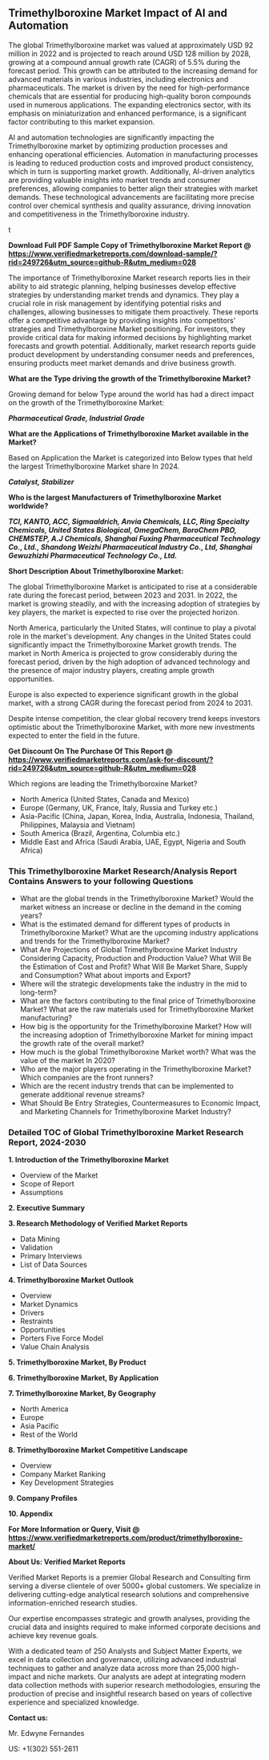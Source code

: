 <h2>Trimethylboroxine Market Impact of AI and Automation</h2><p>The global Trimethylboroxine market was valued at approximately USD 92 million in 2022 and is projected to reach around USD 128 million by 2028, growing at a compound annual growth rate (CAGR) of 5.5% during the forecast period. This growth can be attributed to the increasing demand for advanced materials in various industries, including electronics and pharmaceuticals. The market is driven by the need for high-performance chemicals that are essential for producing high-quality boron compounds used in numerous applications. The expanding electronics sector, with its emphasis on miniaturization and enhanced performance, is a significant factor contributing to this market expansion.</p><p>AI and automation technologies are significantly impacting the Trimethylboroxine market by optimizing production processes and enhancing operational efficiencies. Automation in manufacturing processes is leading to reduced production costs and improved product consistency, which in turn is supporting market growth. Additionally, AI-driven analytics are providing valuable insights into market trends and consumer preferences, allowing companies to better align their strategies with market demands. These technological advancements are facilitating more precise control over chemical synthesis and quality assurance, driving innovation and competitiveness in the Trimethylboroxine industry.</p>t</p><p id="" class=""><strong>Download Full PDF Sample Copy of Trimethylboroxine Market Report @ <a href="https://www.verifiedmarketreports.com/download-sample/?rid=249726&utm_source=github-R&utm_medium=028" target="_blank">https://www.verifiedmarketreports.com/download-sample/?rid=249726&utm_source=github-R&utm_medium=028</a></strong></p><p>The importance of&nbsp;Trimethylboroxine Market research reports lies in their ability to aid strategic planning, helping businesses develop effective strategies by understanding market trends and dynamics. They play a crucial role in risk management by identifying potential risks and challenges, allowing businesses to mitigate them proactively. These reports offer a competitive advantage by providing insights into competitors' strategies and Trimethylboroxine Market positioning. For investors, they provide critical data for making informed decisions by highlighting market forecasts and growth potential. Additionally, market research reports guide product development by understanding consumer needs and preferences, ensuring products meet market demands and drive business growth.</p><p><strong>What are the&nbsp;Type driving the growth of the Trimethylboroxine Market?</strong></p><p id="" class="">Growing demand for below Type around the world has had a direct impact on the growth of the Trimethylboroxine Market:</p><em><strong>Pharmaceutical Grade, Industrial Grade</strong></em></p><strong>What are the&nbsp;Applications&nbsp;of Trimethylboroxine Market available in the Market?</strong></p><p id="" class="">Based on Application the Market is categorized into Below types that held the largest Trimethylboroxine Market share In 2024.</p><em><strong>Catalyst, Stabilizer</strong></em></p><strong>Who is the largest Manufacturers of Trimethylboroxine Market worldwide?</strong></p><p><em><strong>TCI, KANTO, ACC, Sigmaaldrich, Anvia Chemicals, LLC, Ring Specialty Chemicals, United States Biological, OmegaChem, BoroChem PBO, CHEMSTEP, A.J Chemicals, Shanghai Fuxing Pharmaceutical Technology Co., Ltd., Shandong Weizhi Pharmaceutical Industry Co., Ltd, Shanghai Gewuzhizhi Pharmaceutical Technology Co., Ltd.</strong></em></p><p id="" class=""><strong>Short Description About Trimethylboroxine Market:</strong></p><p>The global Trimethylboroxine Market is anticipated to rise at a considerable rate during the forecast period, between 2023 and 2031. In 2022, the market is growing steadily, and with the increasing adoption of strategies by key players, the market is expected to rise over the projected horizon.</p><p>North America, particularly the United States, will continue to play a pivotal role in the market's development. Any changes in the United States could significantly impact the Trimethylboroxine Market growth trends. The market in North America is projected to grow considerably during the forecast period, driven by the high adoption of advanced technology and the presence of major industry players, creating ample growth opportunities.</p><p>Europe is also expected to experience significant growth in the global market, with a strong CAGR during the forecast period from 2024 to 2031.</p><p>Despite intense competition, the clear global recovery trend keeps investors optimistic about the Trimethylboroxine Market, with more new investments expected to enter the field in the future.</p><p id="" class=""><strong>Get Discount On The Purchase Of This Report @ <a href="https://www.verifiedmarketreports.com/ask-for-discount/?rid=249726&utm_source=github-R&utm_medium=028" target="_blank">https://www.verifiedmarketreports.com/ask-for-discount/?rid=249726&utm_source=github-R&utm_medium=028</a></strong></p>Which regions are leading the Trimethylboroxine Market?</p><ul><li>North America (United States, Canada and Mexico)</li><li>Europe (Germany, UK, France, Italy, Russia and Turkey etc.)</li><li>Asia-Pacific (China, Japan, Korea, India, Australia, Indonesia, Thailand, Philippines, Malaysia and Vietnam)</li><li>South America (Brazil, Argentina, Columbia etc.)</li><li>Middle East and Africa (Saudi Arabia, UAE, Egypt, Nigeria and South Africa)</li></ul><h3 id="" class="">This Trimethylboroxine Market Research/Analysis Report Contains Answers to your following Questions</h3><ul><li>What are the global trends in the Trimethylboroxine Market? Would the market witness an increase or decline in the demand in the coming years?</li><li>What is the estimated demand for different types of products in Trimethylboroxine Market? What are the upcoming industry applications and trends for the Trimethylboroxine Market?</li><li>What Are Projections of Global Trimethylboroxine Market Industry Considering Capacity, Production and Production Value? What Will Be the Estimation of Cost and Profit? What Will Be Market Share, Supply and Consumption? What about imports and Export?</li><li>Where will the strategic developments take the industry in the mid to long-term?</li><li>What are the factors contributing to the final price of Trimethylboroxine Market? What are the raw materials used for Trimethylboroxine Market manufacturing?</li><li>How big is the opportunity for the Trimethylboroxine Market? How will the increasing adoption of Trimethylboroxine Market for mining impact the growth rate of the overall market?</li><li>How much is the global Trimethylboroxine Market worth? What was the value of the market In 2020?</li><li>Who are the major players operating in the Trimethylboroxine Market? Which companies are the front runners?</li><li>Which are the recent industry trends that can be implemented to generate additional revenue streams?</li><li>What Should Be Entry Strategies, Countermeasures to Economic Impact, and Marketing Channels for Trimethylboroxine Market Industry?</li></ul><h3 id="" class="">Detailed TOC of Global Trimethylboroxine Market Research Report, 2024-2030</h3><p id="" class=""><strong>1. Introduction of the Trimethylboroxine Market</strong></p><ul><li>Overview of the Market</li><li>Scope of Report</li><li>Assumptions</li></ul><p id="" class=""><strong>2. Executive Summary</strong></p><p id="" class=""><strong>3. Research Methodology of Verified Market Reports</strong></p><ul><li>Data Mining</li><li>Validation</li><li>Primary Interviews</li><li>List of Data Sources</li></ul><p id="" class=""><strong>4. Trimethylboroxine Market Outlook</strong></p><ul><li>Overview</li><li>Market Dynamics</li><li>Drivers</li><li>Restraints</li><li>Opportunities</li><li>Porters Five Force Model</li><li>Value Chain Analysis</li></ul><p id="" class=""><strong>5. Trimethylboroxine Market, By Product</strong></p><p id="" class=""><strong>6. Trimethylboroxine Market, By Application</strong></p><p id="" class=""><strong>7. Trimethylboroxine Market, By Geography</strong></p><ul><li>North America</li><li>Europe</li><li>Asia Pacific</li><li>Rest of the World</li></ul><p id="" class=""><strong>8. Trimethylboroxine Market Competitive Landscape</strong></p><ul><li>Overview</li><li>Company Market Ranking</li><li>Key Development Strategies</li></ul><p id="" class=""><strong>9. Company Profiles</strong></p><p id="" class=""><strong>10. Appendix</strong></p><p id="" class=""><strong>For More Information or Query, Visit @ <a href="https://www.verifiedmarketreports.com/product/trimethylboroxine-market/" target="_blank">https://www.verifiedmarketreports.com/product/trimethylboroxine-market/</a></strong></p><p id="" class=""><strong>About Us: Verified Market Reports</strong></p><p id="" class="">Verified Market Reports is a premier Global Research and Consulting firm serving a diverse clientele of over 5000+ global customers. We specialize in delivering cutting-edge analytical research solutions and comprehensive information-enriched research studies.</p><p id="" class="">Our expertise encompasses strategic and growth analyses, providing the crucial data and insights required to make informed corporate decisions and achieve key revenue goals.</p><p id="" class="">With a dedicated team of 250 Analysts and Subject Matter Experts, we excel in data collection and governance, utilizing advanced industrial techniques to gather and analyze data across more than 25,000 high-impact and niche markets. Our analysts are adept at integrating modern data collection methods with superior research methodologies, ensuring the production of precise and insightful research based on years of collective experience and specialized knowledge.</p><p id="" class=""><strong>Contact us:</strong></p><p id="" class="">Mr. Edwyne Fernandes</p><p id="" class="">US: +1(302) 551-2611</p>